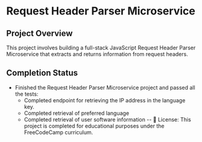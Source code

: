 # Request Header Parser Microservice

## Project Overview
This project involves building a full-stack JavaScript Request Header Parser Microservice that extracts and returns information from request headers.

## Completion Status
- Finished the Request Header Parser Microservice project and passed all the tests:
  - Completed endpoint for retrieving the IP address in the language key.
  - Completed retrieval of preferred language
  - Completed retrieval of user software information
--
📄 License: This project is completed for educational purposes under the FreeCodeCamp curriculum.
